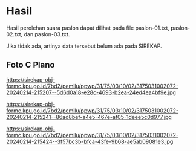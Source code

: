 # Hasil

Hasil perolehan suara paslon dapat dilihat pada file paslon-01.txt, paslon-02.txt, dan paslon-03.txt.

Jika tidak ada, artinya data tersebut belum ada pada SIREKAP.

## Foto C Plano

https://sirekap-obj-formc.kpu.go.id/7bd2/pemilu/ppwp/31/75/03/10/02/3175031002072-20240214-215207--5d6d0a18-e28c-4693-b2ea-24ed4ea4bf9e.jpg

https://sirekap-obj-formc.kpu.go.id/7bd2/pemilu/ppwp/31/75/03/10/02/3175031002072-20240214-215241--86ad8bef-a4e5-467e-af05-1deee5c0d977.jpg

https://sirekap-obj-formc.kpu.go.id/7bd2/pemilu/ppwp/31/75/03/10/02/3175031002072-20240214-215424--3f57bc3b-bfca-43fe-9b68-ae5ab09081e3.jpg
